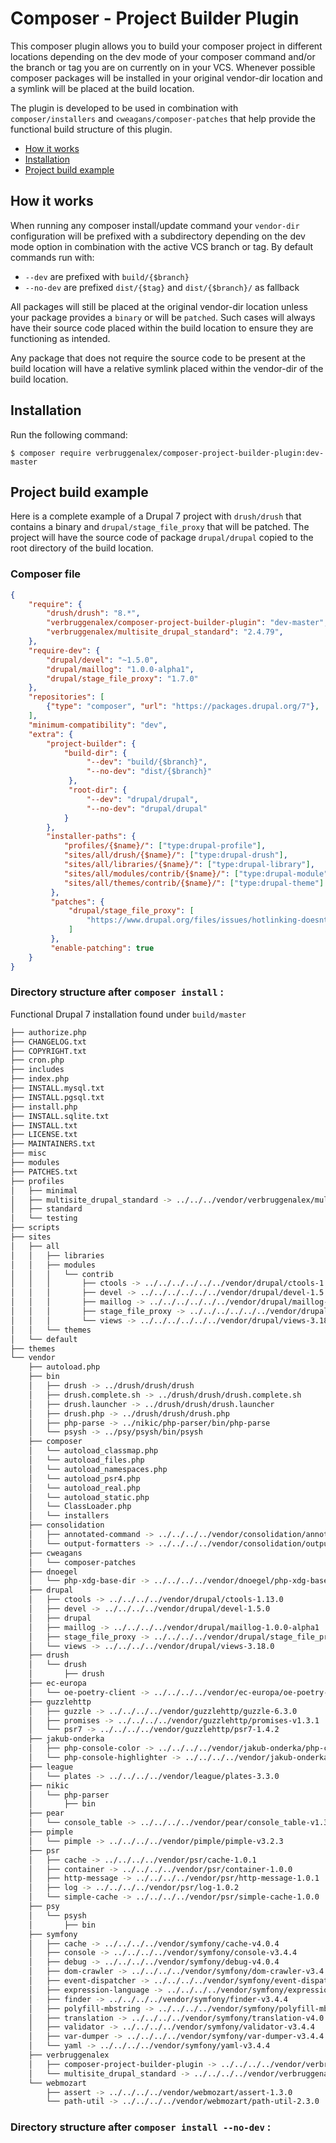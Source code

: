 # Composer - Project Builder Plugin

This composer plugin allows you to build your composer project in different
locations depending on the dev mode of your composer command and/or the branch
or tag you are on currently on in your VCS. Whenever possible composer packages
will be installed in your original vendor-dir location and a symlink will be
placed at the build location.

The plugin is developed to be used in combination with `composer/installers` and
`cweagans/composer-patches` that help provide the functional build structure of
this plugin.


* [How it works](#how-it-works)
* [Installation](#installation)
* [Project build example](#project-build-example)

## How it works

When running any composer install/update command your `vendor-dir` configuration
will be prefixed with a subdirectory depending on the dev mode option in
combination with the active VCS branch or tag. By default commands run with:
* `--dev` are prefixed with `build/{$branch}`
* `--no-dev` are prefixed `dist/{$tag}` and `dist/{$branch}/` as fallback

All packages will still be placed at the original vendor-dir location unless
your package provides a `binary` or will be `patched`. Such cases will always
have their source code placed within the build location to ensure they are
functioning as intended.

Any package that does not require the source code to be present at the build
location will have a relative symlink placed within the vendor-dir of the build
location.

## Installation

Run the following command:

```
$ composer require verbruggenalex/composer-project-builder-plugin:dev-master
```

## Project build example

Here is a complete example of a Drupal 7 project with `drush/drush` that
contains a binary and `drupal/stage_file_proxy` that will be patched. The
project will have the source code of package `drupal/drupal` copied to the root
directory of the build location.

### Composer file

``` json
{
    "require": {
        "drush/drush": "8.*",
        "verbruggenalex/composer-project-builder-plugin": "dev-master",
        "verbruggenalex/multisite_drupal_standard": "2.4.79",
    },
    "require-dev": {
        "drupal/devel": "~1.5.0",
        "drupal/maillog": "1.0.0-alpha1",
        "drupal/stage_file_proxy": "1.7.0"
    },
    "repositories": [
        {"type": "composer", "url": "https://packages.drupal.org/7"},
    ],
    "minimum-compatibility": "dev",
    "extra": {
        "project-builder": {
            "build-dir": {
                 "--dev": "build/{$branch}",
                 "--no-dev": "dist/{$branch}"
             },
             "root-dir": {
                 "--dev": "drupal/drupal",
                 "--no-dev": "drupal/drupal"
            }
        },
        "installer-paths": {
            "profiles/{$name}/": ["type:drupal-profile"],
            "sites/all/drush/{$name}/": ["type:drupal-drush"],
            "sites/all/libraries/{$name}/": ["type:drupal-library"],
            "sites/all/modules/contrib/{$name}/": ["type:drupal-module"],
            "sites/all/themes/contrib/{$name}/": ["type:drupal-theme"]
         },
         "patches": {
             "drupal/stage_file_proxy": [
                 "https://www.drupal.org/files/issues/hotlinking-doesnt-work-for-files-2820271-1.patch"
             ]
         },
         "enable-patching": true
    }
}
```

### Directory structure after `composer install` :

Functional Drupal 7 installation found under `build/master`

``` bash
├── authorize.php
├── CHANGELOG.txt
├── COPYRIGHT.txt
├── cron.php
├── includes
├── index.php
├── INSTALL.mysql.txt
├── INSTALL.pgsql.txt
├── install.php
├── INSTALL.sqlite.txt
├── INSTALL.txt
├── LICENSE.txt
├── MAINTAINERS.txt
├── misc
├── modules
├── PATCHES.txt
├── profiles
│   ├── minimal
│   ├── multisite_drupal_standard -> ../../../vendor/verbruggenalex/multisite_drupal_standard-2.4.79
│   ├── standard
│   └── testing
├── scripts
├── sites
│   ├── all
│   │   ├── libraries
│   │   ├── modules
│   │   │   └── contrib
│   │   │       ├── ctools -> ../../../../../../vendor/drupal/ctools-1.13.0
│   │   │       ├── devel -> ../../../../../../vendor/drupal/devel-1.5.0
│   │   │       ├── maillog -> ../../../../../../vendor/drupal/maillog-1.0.0-alpha1
│   │   │       ├── stage_file_proxy -> ../../../../../../vendor/drupal/stage_file_proxy-1.7.0
│   │   │       └── views -> ../../../../../../vendor/drupal/views-3.18.0
│   │   └── themes
│   └── default
├── themes
└── vendor
    ├── autoload.php
    ├── bin
    │   ├── drush -> ../drush/drush/drush
    │   ├── drush.complete.sh -> ../drush/drush/drush.complete.sh
    │   ├── drush.launcher -> ../drush/drush/drush.launcher
    │   ├── drush.php -> ../drush/drush/drush.php
    │   ├── php-parse -> ../nikic/php-parser/bin/php-parse
    │   └── psysh -> ../psy/psysh/bin/psysh
    ├── composer
    │   └── autoload_classmap.php
    │   └── autoload_files.php
    │   └── autoload_namespaces.php
    │   └── autoload_psr4.php
    │   └── autoload_real.php
    │   └── autoload_static.php
    │   └── ClassLoader.php
    │   └── installers
    ├── consolidation
    │   ├── annotated-command -> ../../../../vendor/consolidation/annotated-command-2.8.2
    │   └── output-formatters -> ../../../../vendor/consolidation/output-formatters-3.1.13
    ├── cweagans
    │   └── composer-patches
    ├── dnoegel
    │   └── php-xdg-base-dir -> ../../../../vendor/dnoegel/php-xdg-base-dir-0.1
    ├── drupal
    │   ├── ctools -> ../../../../vendor/drupal/ctools-1.13.0
    │   ├── devel -> ../../../../vendor/drupal/devel-1.5.0
    │   ├── drupal
    │   ├── maillog -> ../../../../vendor/drupal/maillog-1.0.0-alpha1
    │   ├── stage_file_proxy -> ../../../../vendor/drupal/stage_file_proxy-1.7.0
    │   └── views -> ../../../../vendor/drupal/views-3.18.0
    ├── drush
    │   └── drush
    │       ├── drush
    ├── ec-europa
    │   └── oe-poetry-client -> ../../../../vendor/ec-europa/oe-poetry-client-0.3.5
    ├── guzzlehttp
    │   ├── guzzle -> ../../../../vendor/guzzlehttp/guzzle-6.3.0
    │   ├── promises -> ../../../../vendor/guzzlehttp/promises-v1.3.1
    │   └── psr7 -> ../../../../vendor/guzzlehttp/psr7-1.4.2
    ├── jakub-onderka
    │   ├── php-console-color -> ../../../../vendor/jakub-onderka/php-console-color-0.1
    │   └── php-console-highlighter -> ../../../../vendor/jakub-onderka/php-console-highlighter-v0.3.2
    ├── league
    │   └── plates -> ../../../../vendor/league/plates-3.3.0
    ├── nikic
    │   └── php-parser
    │       ├── bin
    ├── pear
    │   └── console_table -> ../../../../vendor/pear/console_table-v1.3.1
    ├── pimple
    │   └── pimple -> ../../../../vendor/pimple/pimple-v3.2.3
    ├── psr
    │   ├── cache -> ../../../../vendor/psr/cache-1.0.1
    │   ├── container -> ../../../../vendor/psr/container-1.0.0
    │   ├── http-message -> ../../../../vendor/psr/http-message-1.0.1
    │   ├── log -> ../../../../vendor/psr/log-1.0.2
    │   └── simple-cache -> ../../../../vendor/psr/simple-cache-1.0.0
    ├── psy
    │   └── psysh
    │       ├── bin
    ├── symfony
    │   ├── cache -> ../../../../vendor/symfony/cache-v4.0.4
    │   ├── console -> ../../../../vendor/symfony/console-v3.4.4
    │   ├── debug -> ../../../../vendor/symfony/debug-v4.0.4
    │   ├── dom-crawler -> ../../../../vendor/symfony/dom-crawler-v3.4.4
    │   ├── event-dispatcher -> ../../../../vendor/symfony/event-dispatcher-v3.4.4
    │   ├── expression-language -> ../../../../vendor/symfony/expression-language-v3.4.4
    │   ├── finder -> ../../../../vendor/symfony/finder-v3.4.4
    │   ├── polyfill-mbstring -> ../../../../vendor/symfony/polyfill-mbstring-v1.7.0
    │   ├── translation -> ../../../../vendor/symfony/translation-v4.0.4
    │   ├── validator -> ../../../../vendor/symfony/validator-v3.4.4
    │   ├── var-dumper -> ../../../../vendor/symfony/var-dumper-v3.4.4
    │   └── yaml -> ../../../../vendor/symfony/yaml-v3.4.4
    ├── verbruggenalex
    │   ├── composer-project-builder-plugin -> ../../../../vendor/verbruggenalex/omposer-project-builder-plugin-dev-master
    │   └── multisite_drupal_standard -> ../../../../vendor/verbruggenalex/multisite_drupal_standard-2.4.79
    └── webmozart
        ├── assert -> ../../../../vendor/webmozart/assert-1.3.0
        └── path-util -> ../../../../vendor/webmozart/path-util-2.3.0
```

### Directory structure after `composer install --no-dev` :

``` bash

```
